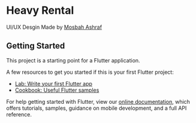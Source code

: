# Heavy Rental

UI/UX Desgin Made by [Mosbah Ashraf](https://www.behance.net/gallery/108694171/-UI-UX-Design?fbclid=IwAR2H5YigHJGlHbLrdG25fnw16QmI2ZzTqwvb_NTo5u2ChL_cdI3GTL5RcKk)

## Getting Started

This project is a starting point for a Flutter application.

A few resources to get you started if this is your first Flutter project:

- [Lab: Write your first Flutter app](https://flutter.dev/docs/get-started/codelab)
- [Cookbook: Useful Flutter samples](https://flutter.dev/docs/cookbook)

For help getting started with Flutter, view our
[online documentation](https://flutter.dev/docs), which offers tutorials,
samples, guidance on mobile development, and a full API reference.
